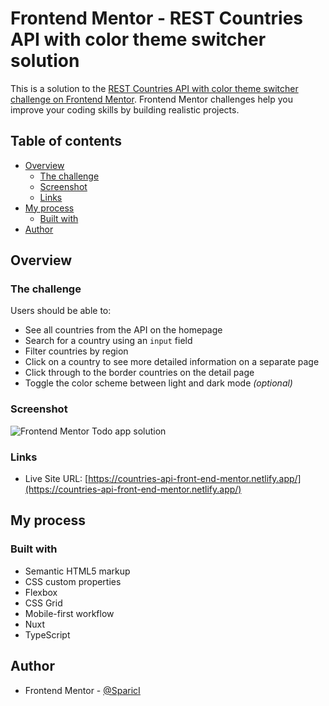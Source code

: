 # Frontend Mentor - REST Countries API with color theme switcher solution

This is a solution to the [REST Countries API with color theme switcher challenge on Frontend Mentor](https://www.frontendmentor.io/challenges/rest-countries-api-with-color-theme-switcher-5cacc469fec04111f7b848ca). Frontend Mentor challenges help you improve your coding skills by building realistic projects.

## Table of contents

- [Overview](#overview)
  - [The challenge](#the-challenge)
  - [Screenshot](#screenshot)
  - [Links](#links)
- [My process](#my-process)
  - [Built with](#built-with)
- [Author](#author)


## Overview

### The challenge

Users should be able to:

- See all countries from the API on the homepage
- Search for a country using an `input` field
- Filter countries by region
- Click on a country to see more detailed information on a separate page
- Click through to the border countries on the detail page
- Toggle the color scheme between light and dark mode *(optional)*

### Screenshot

![Frontend Mentor Todo app solution](/screenshot.png)

### Links

- Live Site URL: [https://countries-api-front-end-mentor.netlify.app/](https://countries-api-front-end-mentor.netlify.app/)

## My process

### Built with

- Semantic HTML5 markup
- CSS custom properties
- Flexbox
- CSS Grid
- Mobile-first workflow
- Nuxt
- TypeScript

## Author

- Frontend Mentor - [@SparicI](https://www.frontendmentor.io/profile/SparicI)











